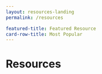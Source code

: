 ```yaml
---
layout: resources-landing
permalink: /resources

featured-title: Featured Resource
card-row-title: Most Popular
---
```


# Resources